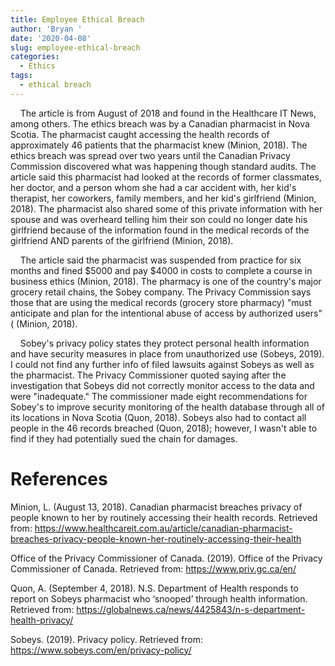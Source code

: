 ```yaml
---
title: Employee Ethical Breach
author: 'Bryan '
date: '2020-04-08'
slug: employee-ethical-breach
categories:
  - Ethics
tags:
  - ethical breach
---
```


&nbsp;&nbsp;&nbsp;&nbsp;The article is from August of 2018 and found in the Healthcare IT News, among others. The ethics breach was by a Canadian pharmacist in Nova Scotia. The pharmacist caught accessing the health records of approximately 46 patients that the pharmacist knew (Minion, 2018). The ethics breach was spread over two years until the Canadian Privacy Commission discovered what was happening though standard audits. The article said this pharmacist had looked at the records of former classmates, her doctor, and a person whom she had a car accident with, her kid's therapist, her coworkers, family members, and her kid's girlfriend (Minion, 2018). The pharmacist also shared some of this private information with her spouse and was overheard telling him their son could no longer date his girlfriend because of the information found in the medical records of the girlfriend AND parents of the girlfriend (Minion, 2018). 

&nbsp;&nbsp;&nbsp;&nbsp;The article said the pharmacist was suspended from practice for six months and fined $5000 and pay $4000 in costs to complete a course in business ethics (Minion, 2018). The pharmacy is one of the country's major grocery retail chains, the Sobey company. The Privacy Commission says those that are using the medical records (grocery store pharmacy) "must anticipate and plan for the intentional abuse of access by authorized users" ( (Minion, 2018).

&nbsp;&nbsp;&nbsp;&nbsp;Sobey's privacy policy states they protect personal health information and have security measures in place from unauthorized use (Sobeys, 2019). I could not find any further info of filed lawsuits against Sobeys as well as the pharmacist. The Privacy Commissioner quoted saying after the investigation that Sobeys did not correctly monitor access to the data and were "inadequate." The commissioner made eight recommendations for Sobey's to improve security monitoring of the health database through all of its locations in Nova Scotia (Quon, 2018). Sobeys also had to contact all people in the 46 records breached (Quon, 2018); however, I wasn't able to find if they had potentially sued the chain for damages.

# References

Minion, L. (August 13, 2018). Canadian pharmacist breaches privacy of people known to her by routinely accessing their health records. Retrieved from: https://www.healthcareit.com.au/article/canadian-pharmacist-breaches-privacy-people-known-her-routinely-accessing-their-health

Office of the Privacy Commissioner of Canada. (2019). Office of the Privacy Commissioner of Canada. Retrieved from: https://www.priv.gc.ca/en/

Quon, A. (September 4, 2018). N.S. Department of Health responds to report on Sobeys pharmacist who ‘snooped’ through health information. Retrieved from: https://globalnews.ca/news/4425843/n-s-department-health-privacy/

Sobeys. (2019). Privacy policy. Retrieved from: https://www.sobeys.com/en/privacy-policy/
